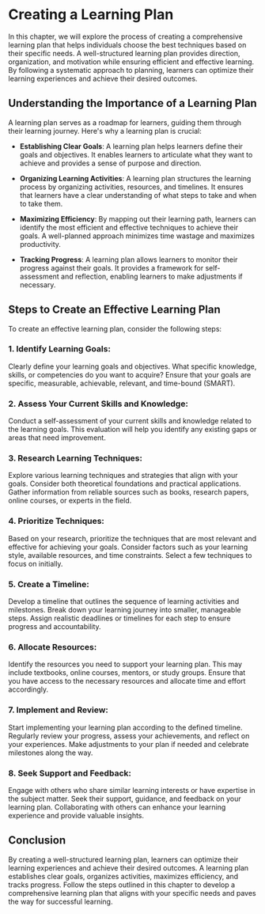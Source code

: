 Creating a Learning Plan
=================================

In this chapter, we will explore the process of creating a comprehensive learning plan that helps individuals choose the best techniques based on their specific needs. A well-structured learning plan provides direction, organization, and motivation while ensuring efficient and effective learning. By following a systematic approach to planning, learners can optimize their learning experiences and achieve their desired outcomes.

Understanding the Importance of a Learning Plan
-----------------------------------------------

A learning plan serves as a roadmap for learners, guiding them through their learning journey. Here's why a learning plan is crucial:

* **Establishing Clear Goals**: A learning plan helps learners define their goals and objectives. It enables learners to articulate what they want to achieve and provides a sense of purpose and direction.

* **Organizing Learning Activities**: A learning plan structures the learning process by organizing activities, resources, and timelines. It ensures that learners have a clear understanding of what steps to take and when to take them.

* **Maximizing Efficiency**: By mapping out their learning path, learners can identify the most efficient and effective techniques to achieve their goals. A well-planned approach minimizes time wastage and maximizes productivity.

* **Tracking Progress**: A learning plan allows learners to monitor their progress against their goals. It provides a framework for self-assessment and reflection, enabling learners to make adjustments if necessary.

Steps to Create an Effective Learning Plan
------------------------------------------

To create an effective learning plan, consider the following steps:

### 1. Identify Learning Goals:

Clearly define your learning goals and objectives. What specific knowledge, skills, or competencies do you want to acquire? Ensure that your goals are specific, measurable, achievable, relevant, and time-bound (SMART).

### 2. Assess Your Current Skills and Knowledge:

Conduct a self-assessment of your current skills and knowledge related to the learning goals. This evaluation will help you identify any existing gaps or areas that need improvement.

### 3. Research Learning Techniques:

Explore various learning techniques and strategies that align with your goals. Consider both theoretical foundations and practical applications. Gather information from reliable sources such as books, research papers, online courses, or experts in the field.

### 4. Prioritize Techniques:

Based on your research, prioritize the techniques that are most relevant and effective for achieving your goals. Consider factors such as your learning style, available resources, and time constraints. Select a few techniques to focus on initially.

### 5. Create a Timeline:

Develop a timeline that outlines the sequence of learning activities and milestones. Break down your learning journey into smaller, manageable steps. Assign realistic deadlines or timelines for each step to ensure progress and accountability.

### 6. Allocate Resources:

Identify the resources you need to support your learning plan. This may include textbooks, online courses, mentors, or study groups. Ensure that you have access to the necessary resources and allocate time and effort accordingly.

### 7. Implement and Review:

Start implementing your learning plan according to the defined timeline. Regularly review your progress, assess your achievements, and reflect on your experiences. Make adjustments to your plan if needed and celebrate milestones along the way.

### 8. Seek Support and Feedback:

Engage with others who share similar learning interests or have expertise in the subject matter. Seek their support, guidance, and feedback on your learning plan. Collaborating with others can enhance your learning experience and provide valuable insights.

Conclusion
----------

By creating a well-structured learning plan, learners can optimize their learning experiences and achieve their desired outcomes. A learning plan establishes clear goals, organizes activities, maximizes efficiency, and tracks progress. Follow the steps outlined in this chapter to develop a comprehensive learning plan that aligns with your specific needs and paves the way for successful learning.
